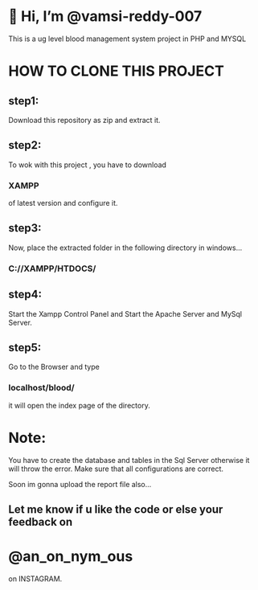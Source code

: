 

<h1>👋 Hi, I’m @vamsi-reddy-007</h1>

This is a ug level blood management system project in PHP and MYSQL

<H1>HOW TO CLONE THIS PROJECT</H1>

<h2>step1:</h2> Download this repository as zip and extract it.
<h2>step2:</h2> To wok with this project , you have to download <h3>XAMPP</h3> of latest version and configure it.
<h2>step3:</h2> Now, place the extracted folder in the following directory in windows...<h3>C://XAMPP/HTDOCS/</h3>
<h2>step4:</h2> Start the Xampp Control Panel and Start the Apache Server and MySql Server.
<h2>step5:</h2> Go to the Browser and type <h3>localhost/blood/</h3> it will open the index page of the directory.

<h1>Note:</h1> You have to create the database and tables in the Sql Server otherwise it will throw the error. Make sure that all configurations are correct.

 Soon im gonna upload the report file also...

<h2> Let me know if u like the code or else your feedback on </h2> <h1>@an_on_nym_ous</h1> on INSTAGRAM.
